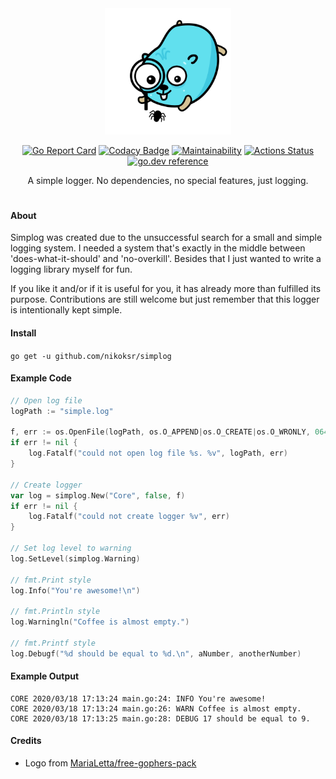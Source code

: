 <div align="center">
<img
    width=40%
    src="images/gopher-bug.svg"
    alt="proji logo"
/>

[![Go Report Card](https://goreportcard.com/badge/github.com/nikoksr/simplog)](https://goreportcard.com/report/github.com/nikoksr/simplog)
[![Codacy Badge](https://api.codacy.com/project/badge/Grade/643b7cce9fd2491e9fde38de6e1c58ad)](https://www.codacy.com/manual/nikoksr/proji?utm_source=github.com&utm_medium=referral&utm_content=nikoksr/proji&utm_campaign=Badge_Grade)
[![Maintainability](https://api.codeclimate.com/v1/badges/c9295422ae29fb489503/maintainability)](https://codeclimate.com/github/nikoksr/simplog/maintainability)
[![Actions Status](https://github.com/nikoksr/simplog/workflows/Go-Test/badge.svg)](https://github.com/{owner}/{repo}/actions)
[![go.dev reference](https://img.shields.io/badge/go.dev-reference-007d9c?logo=go&logoColor=white&style=flat)](https://pkg.go.dev/github.com/nikoksr/simplog)

</div>

<p align="center">A simple logger. No dependencies, no special features, just logging.</p>

<h1></h1>

#### About

<p>Simplog was created due to the unsuccessful search for a small and simple logging system. I needed a system that's exactly in the middle between 'does-what-it-should' and 'no-overkill'. Besides that I just wanted to write a logging library myself for fun.

If you like it and/or if it is useful for you, it has already more than fulfilled its purpose. Contributions are still welcome but just remember that this logger is intentionally kept simple.

</p>

#### Install <a id="install"></a>

`go get -u github.com/nikoksr/simplog`

#### Example Code

```go
// Open log file
logPath := "simple.log"

f, err := os.OpenFile(logPath, os.O_APPEND|os.O_CREATE|os.O_WRONLY, 0644)
if err != nil {
	log.Fatalf("could not open log file %s. %v", logPath, err)
}

// Create logger
var log = simplog.New("Core", false, f)
if err != nil {
    log.Fatalf("could not create logger %v", err)
}

// Set log level to warning
log.SetLevel(simplog.Warning)

// fmt.Print style
log.Info("You're awesome!\n")

// fmt.Println style
log.Warningln("Coffee is almost empty.")

// fmt.Printf style
log.Debugf("%d should be equal to %d.\n", aNumber, anotherNumber)
```

#### Example Output

    CORE 2020/03/18 17:13:24 main.go:24: INFO You're awesome!
    CORE 2020/03/18 17:13:24 main.go:26: WARN Coffee is almost empty.
    CORE 2020/03/18 17:13:25 main.go:28: DEBUG 17 should be equal to 9.

#### Credits

-   Logo from [MariaLetta/free-gophers-pack](https://github.com/MariaLetta/free-gophers-pack)
